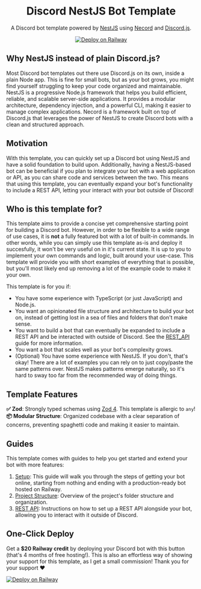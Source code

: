 <p align="center">
    <h1 align="center">Discord NestJS Bot Template</h1>
</p>

<p align="center">
A Discord bot template powered by <a href="https://nestjs.com/" target="_blank">NestJS</a> using <a href="https://necord.org/" target="_blank">Necord</a> and <a href="https://discord.js.org/" target="_blank">Discord.js</a>.
</p>

<p align="center">
    <a href="https://railway.com/deploy/6VUfgz?referralCode=maxijonson" target="_blank">
        <img src="https://railway.com/button.svg" alt="Deploy on Railway" />
    </a>
</p>

## Why NestJS instead of plain Discord.js?

Most Discord bot templates out there use Discord.js on its own, inside a plain Node app. This is fine for small bots, but as your bot grows, you might find yourself struggling to keep your code organized and maintainable. NestJS is a progressive Node.js framework that helps you build efficient, reliable, and scalable server-side applications. It provides a modular architecture, dependency injection, and a powerful CLI, making it easier to manage complex applications. Necord is a framework built on top of Discord.js that leverages the power of NestJS to create Discord bots with a clean and structured approach.

## Motivation

With this template, you can quickly set up a Discord bot using NestJS and have a solid foundation to build upon. Additionally, having a NestJS-based bot can be beneficial if you plan to integrate your bot with a web application or API, as you can share code and services between the two. This means that using this template, you can eventually expand your bot's functionality to include a REST API, letting your interact with your bot outside of Discord!

## Who is this template for?

This template aims to provide a concise yet comprehensive starting point for building a Discord bot. However, in order to be flexible to a wide range of use cases, it is **not** a fully featured bot with a lot of built-in commands. In other words, while you can simply use this template as-is and deploy it succesfully, it won't be very useful on in it's current state. It is up to you to implement your own commands and logic, built around your use-case. This template will provide you with short examples of everything that is possible, but you'll most likely end up removing a lot of the example code to make it your own.

This template is for you if:
- You have some experience with TypeScript (or just JavaScript) and Node.js.
- You want an opinionated file structure and architecture to build your bot on, instead of getting lost in a sea of files and folders that don't make sense.
- You want to build a bot that can eventually be expanded to include a REST API and be interacted with outside of Discord. See the [REST_API](guides/2-REST_API.md) guide for more information.
- You want a bot that scales well as your bot's complexity grows.
- (Optional) You have some experience with NestJS. If you don't, that's okay! There are a lot of examples you can rely on to just copy/paste the same patterns over. NestJS makes patterns emerge naturally, so it's hard to sway too far from the recommended way of doing things.

## Template Features

**✅ Zod**: Strongly typed schemas using [Zod 4](https://zod.dev/). This template is allergic to `any`! \
**📦 Modular Structure**: Organized codebase with a clear separation of concerns, preventing spaghetti code and making it easier to maintain.

## Guides

This template comes with guides to help you get started and extend your bot with more features:

1. [Setup](guides/SETUP.md): This guide will walk you through the steps of getting your bot online, starting from nothing and ending with a production-ready bot hosted on Railway.
2. [Project Structure](guides/PROJECT_STRUCTURE.md): Overview of the project's folder structure and organization.
3. [REST API](guides/REST_API.md): Instructions on how to set up a REST API alongside your bot, allowing you to interact with it outside of Discord.

## One-Click Deploy

Get a **$20 Railway credit** by deploying your Discord bot with this button (that's 4 months of free hosting!). This is also an effortless way of showing your support for this template, as I get a small commission! Thank you for your support ♥️

[![Deploy on Railway](https://railway.com/button.svg)](https://railway.com/deploy/6VUfgz?referralCode=maxijonson)

